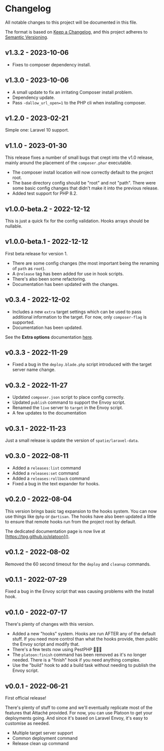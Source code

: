 # Changelog

All notable changes to this project will be documented in this file.

The format is based on [Keep a Changelog](https://keepachangelog.com/en/1.0.0/),
and this project adheres to [Semantic Versioning](https://semver.org/spec/v2.0.0.html).

## v1.3.2 - 2023-10-06

 - Fixes to composer dependency install.

## v1.3.0 - 2023-10-06

- A small update to fix an irritating Composer install problem.
- Dependency update.
- Pass `-dallow_url_open=1` to the PHP cli when installing composer.

## v1.2.0 - 2023-02-21

Simple one: Laravel 10 support.

## v1.1.0 - 2023-01-30

This release fixes a number of small bugs that crept into the v1.0 release, mainly around the placement of the `composer.phar` executable.

- The composer install location will now correctly default to the project root.
- The base directory config should be "root" and not "path". There were some basic config changes that didn't make it into the previous release.
- Added test support for PHP 8.2.

## v1.0.0-beta.2 - 2022-12-12

This is just a quick fix for the config validation. Hooks arrays should be nullable.

## v1.0.0-beta.1 - 2022-12-12

First beta release for version 1.

- There are some config changes (the most important being the renaming of `path` as `root`).
- A `@release` tag has been added for use in hook scripts.
- There's also been some refactoring.
- Documentation has been updated with the changes.

## v0.3.4 - 2022-12-02

- Includes a new `extra` target settings which can be used to pass additional information to the target. For now, only `composer-flag` is supported.
- Documentation has been updated.

See the **Extra options** documentation [here](https://tpg.github.io/platoon/reference/config.html#extra-options).

## v0.3.3 - 2022-11-29

- Fixed a bug in the `deploy.blade.php` script introduced with the target server name change.

## v0.3.2 - 2022-11-27

- Updated `composer.json` script to place config correctly.
- Updated `publish` command to support the Envoy script.
- Renamed the `live` server to `target` in the Envoy script.
- A few updates to the documentation

## v0.3.1 - 2022-11-23

Just a small release is update the version of `spatie/laravel-data`.

## v0.3.0 - 2022-08-11

- Added a `releases:list` command
- Added a `releases:set` command
- Added a `releases:rollback` command
- Fixed a bug in the text expander for hooks.

## v0.2.0 - 2022-08-04

This version brings basic tag expansion to the hooks system. You can now use things like `@php` or `@artisan`. The hooks have also been updated a little to ensure that remote hooks run from the project root by default.

The dedicated documentation page is now live at [https://tpg.github.io/platoon]().

## v0.1.2 - 2022-08-02

Removed the 60 second timeout for the `deploy` and `cleanup` commands.

## v0.1.1 - 2022-07-29

Fixed a bug in the Envoy script that was causing problems with the Install hook.

## v0.1.0 - 2022-07-17

There's plenty of changes with this version.

- Added a new "hooks" system. Hooks are run AFTER any of the default stuff. If you need more control than what the hooks provide, then public the Envoy script and modify that.
- There's a few tests now using PestPHP 🤸🏼‍♀️
- The `platoon:finish` command has been removed as it's no longer needed. There is a "finish" hook if you need anything complex.
- Use the "build" hook to add a build task without needing to publish the Envoy script.

## v0.0.1 - 2022-06-21

First official release!

There's plenty of stuff to come and we'll eventually replicate most of the features that Attaché provided. For now, you can use Platoon to get your deployments going. And since it's based on Laravel Envoy, it's easy to customise as needed.

- Multiple target server support
- Common deployment command
- Release clean up command
